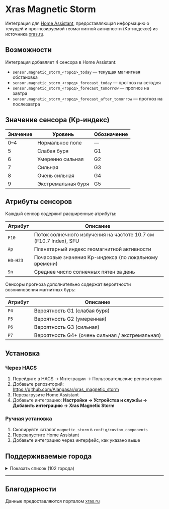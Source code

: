 # Xras Magnetic Storm

Интеграция для [Home Assistant](https://www.home-assistant.io/), предоставляющая информацию о текущей и прогнозируемой геомагнитной активности (Kp-индексе) из источника [xras.ru](https://xras.ru/).

## Возможности

Интеграция добавляет 4 сенсора в Home Assistant:

- `sensor.magnetic_storm_<город>_today` — текущая магнитная обстановка
- `sensor.magnetic_storm_<город>_forecast_today` — прогноз на сегодня
- `sensor.magnetic_storm_<город>_forecast_tomorrow` — прогноз на завтра
- `sensor.magnetic_storm_<город>_forecast_after_tomorrow` — прогноз на послезавтра

## Значение сенсора (Kp-индекс)

| Значение | Уровень              | Обозначение |
|----------|----------------------|-------------|
| 0–4      | Нормальное поле      | —           |
| 5        | Слабая буря          | G1          |
| 6        | Умеренно сильная     | G2          |
| 7        | Сильная              | G3          |
| 8        | Очень сильная        | G4          |
| 9        | Экстремальная буря   | G5          |

## Атрибуты сенсоров

Каждый сенсор содержит расширенные атрибуты:

| Атрибут | Описание |
|--------|----------|
| `F10`  | Поток солнечного излучения на частоте 10.7 см (F10.7 Index), SFU |
| `Ap`   | Планетарный индекс геомагнитной активности |
| `H0–H23` | Почасовые значения Kp-индекса (по локальному времени) |
| `Sn`   | Среднее число солнечных пятен за день |

Сенсоры прогноза дополнительно содержат вероятности возникновения магнитных бурь:

| Атрибут | Описание |
|--------|----------|
| `P4`   | Вероятность G1 (слабая буря) |
| `P5`   | Вероятность G2 (умеренная) |
| `P6`   | Вероятность G3 (сильная) |
| `P7`   | Вероятность G4+ (очень сильная / экстремальная) |

## Установка

### Через HACS

1. Перейдите в HACS → Интеграции → Пользовательские репозитории
2. Добавьте репозиторий: https://github.com/Alangasar/xras_magnetic_storm
3. Перезагрузите Home Assistant
4. Добавьте интеграцию: **Настройки → Устройства и службы → Добавить интеграцию → Xras Magnetic Storm**

### Ручная установка

1. Скопируйте каталог `magnetic_storm` в `config/custom_components`
2. Перезапустите Home Assistant
3. Добавьте интеграцию через интерфейс, как указано выше

## Поддерживаемые города

<details>
<summary>Показать список (102 города)</summary>

Абакан, Анадырь, Архангельск, Астрахань, Барнаул, Белгород, Биробиджан, Благовещенск, Братск, Брянск, Владивосток, Владикавказ, Владимир, Волгоград, Вологда, Воркута, Воронеж, Горно-Алтайск, Грозный, Екатеринбург, Иваново, Ижевск, Иркутск, Йошкар-Ола, Казань, Калининград, Калуга, Кемерово, Киров, Кишинёв, Комсомольск-на-Амуре, Кострома, Краснодар, Красноярск, Курган, Курск, Кызыл, Ленск, Липецк, Магадан, Майкоп, Махачкала, Мещовск, Минеральные Воды, Мирный (Якутия), Москва, Мурманск, Набережные Челны, Назрань, Нальчик, Нерюнгри, Нижневартовск, Нижний Новгород, Новгород, Новокузнецк, Новосибирск, Новый Уренгой, Норильск, Омск, Оренбург, Орёл, Пенза, Пермь, Петрозаводск, Петропавловск-Камчатский, Псков, Ростов-на-Дону, Рязань, Салехард, Самара, Санкт-Петербург, Саранск, Саратов, Симферополь, Смоленск, Сочи, Ставрополь, Станция Восток, Станция Мирный, Сургут, Сыктывкар, Тамбов, Тверь, Тикси, Тольятти, Томск, Тула, Тюмень, Улан-Удэ, Ульяновск, Уфа, Хабаровск, Ханты-Мансийск, Чебоксары, Челябинск, Череповец, Черкесск, Чита, Элиста, Южно-Сахалинск, Якутск, Ярославль

</details>

---

## Благодарности

Данные предоставляются порталом [xras.ru](https://xras.ru/)

